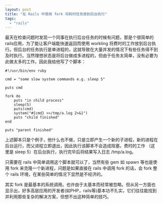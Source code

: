 ```yaml
---
layout: post
title: "在 Rails 中使用 fork 将耗时任务放到后台执行"
tags:
  - "rails"
---
```



最天在检查问题时发现一个同事在执行后台任务的时候有问题，那是个很简单的rails应用，为了能让客户端能快速返回而使用  workling 将费时的工作放到后台执行。但后台的任务执行是单进程的，这就导致在大量并发的情况下有些任务得不到及时执行。当然理想状态是将后台做成多进程的，但由于任务太简单，没有必要为此做太多的工作。因此我给他写了个脚本：

    #!/usr/bin/env ruby

    cmd = "some slow system commands e.g. sleep 5"

    puts cmd

    fork do
        puts "in child process"
        sleep(5)
        puts(cmd)
        system("#{cmd} >>/tmp/a.log 2>&1")
        puts "child finished"
    end

    puts "parent finished"

上述脚本只是个例子，他什么也不做，只是立即产生一个新的子进程，新的进程在后台运行，而父进程立即退出，因此执行该脚本不会造成阻塞。费时的工作 （这里是 sleep 5）在后台执行，执行完毕后将结果写入日志 /tmp/a.log。

只需要在 rails 中简单调用这个脚本就可以了，当然有些 gem 如  spawn  等也是使用  fork 来克隆一个新进程，问题是如果直接在 rails  中调用 fork 的话，会 fork 整个 rails 环境，在某些简单的情况下显然是不经济的。

其实 fork 是最基本的系统调用。也许由于太基本而经常被忽略。但从另一方面也显示出，好多高层应用的开发者(如PHP，rails等)基本功不扎实，它们往往能找到并利用那些复杂的解决方案，但想不出这种简单的技巧。
